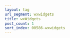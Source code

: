 ```yaml
---
layout: tag
url_segment: wxwidgets
title: wxWidgets
post_count: 1
sort_index: 00586-wxwidgets
---
```

